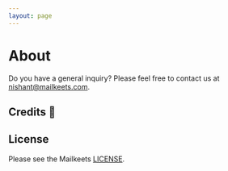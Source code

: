 ```yaml
---
layout: page
---
```

# About

Do you have a general inquiry? Please feel free to contact us at [nishant@mailkeets.com](mailto:nishant@mailkeets.com).

## Credits :clap:


## License

Please see the Mailkeets [LICENSE](LICENSE.md).
